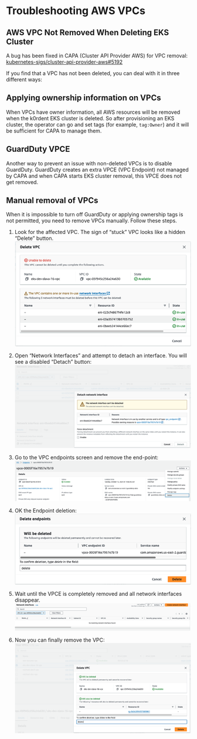 # Troubleshooting AWS VPCs

## AWS VPC Not Removed When Deleting EKS Cluster

A bug has been fixed in CAPA (Cluster API Provider AWS) for VPC removal: [kubernetes-sigs/cluster-api-provider-aws#5192](https://github.com/kubernetes-sigs/cluster-api-provider-aws/issues/5192)

If you find that a VPC has not been deleted, you can deal with it in three different ways:

## Applying ownership information on VPCs

When VPCs have owner information, all AWS resources will be removed when the k0rdent EKS cluster is deleted.
So after provisioning an EKS cluster, the operator can go and set tags (for example, `tag:Owner`) and it will be 
sufficient for CAPA to manage them.

## GuardDuty VPCE

Another way to prevent an issue with non-deleted VPCs is to disable GuardDuty.
GuardDuty creates an extra VPCE (VPC Endpoint) not managed by CAPA and when CAPA 
starts EKS cluster removal, this VPCE does not get removed.

## Manual removal of VPCs

When it is impossible to turn off GuardDuty or applying ownership tags is not permitted, you need to remove VPCs manually.
Follow these steps.

1. Look for the affected VPC. The sign of “stuck” VPC looks like a hidden “Delete” button.
![Failed VPC deletion](assets/delete-vpc-fail.png)

2. Open “Network Interfaces” and attempt to detach an interface. You will see a disabled “Detach” button:
![detach-network-interface-fail](assets/detach-network-interface-fail.png)

3. Go to the VPC endpoints screen and remove the end-point: 
![delete-vpce](assets/delete-vpce.png)

4. OK the Endpoint deletion:
![OK Endpoint deletion](assets/delete-endpoint-ok.png)

5. Wait until the VPCE is completely removed and all network interfaces disappear.
![No Network Interfaces](assets/no-network-interfaces.png)

6. Now you can finally remove the VPC:
![Failed VPC OK](assets/delete-vpc-ok.png)


